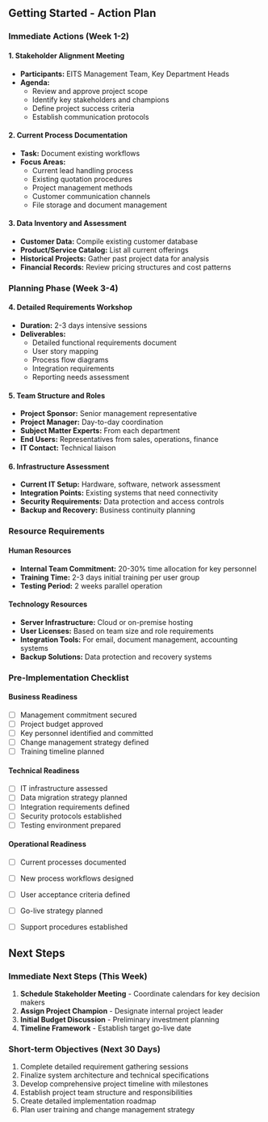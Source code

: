## Getting Started - Action Plan

### Immediate Actions (Week 1-2)

#### 1. Stakeholder Alignment Meeting
- **Participants:** EITS Management Team, Key Department Heads
- **Agenda:** 
  - Review and approve project scope
  - Identify key stakeholders and champions
  - Define project success criteria
  - Establish communication protocols

#### 2. Current Process Documentation
- **Task:** Document existing workflows
- **Focus Areas:**
  - Current lead handling process
  - Existing quotation procedures
  - Project management methods
  - Customer communication channels
  - File storage and document management

#### 3. Data Inventory and Assessment
- **Customer Data:** Compile existing customer database
- **Product/Service Catalog:** List all current offerings
- **Historical Projects:** Gather past project data for analysis
- **Financial Records:** Review pricing structures and cost patterns

### Planning Phase (Week 3-4)

#### 4. Detailed Requirements Workshop
- **Duration:** 2-3 days intensive sessions
- **Deliverables:**
  - Detailed functional requirements document
  - User story mapping
  - Process flow diagrams
  - Integration requirements
  - Reporting needs assessment

#### 5. Team Structure and Roles
- **Project Sponsor:** Senior management representative
- **Project Manager:** Day-to-day coordination
- **Subject Matter Experts:** From each department
- **End Users:** Representatives from sales, operations, finance
- **IT Contact:** Technical liaison

#### 6. Infrastructure Assessment
- **Current IT Setup:** Hardware, software, network assessment
- **Integration Points:** Existing systems that need connectivity
- **Security Requirements:** Data protection and access controls
- **Backup and Recovery:** Business continuity planning


### Resource Requirements

#### Human Resources
- **Internal Team Commitment:** 20-30% time allocation for key personnel
- **Training Time:** 2-3 days initial training per user group
- **Testing Period:** 2 weeks parallel operation

#### Technology Resources
- **Server Infrastructure:** Cloud or on-premise hosting
- **User Licenses:** Based on team size and role requirements
- **Integration Tools:** For email, document management, accounting systems
- **Backup Solutions:** Data protection and recovery systems




### Pre-Implementation Checklist

#### Business Readiness
- [ ] Management commitment secured
- [ ] Project budget approved
- [ ] Key personnel identified and committed
- [ ] Change management strategy defined
- [ ] Training timeline planned

#### Technical Readiness
- [ ] IT infrastructure assessed
- [ ] Data migration strategy planned
- [ ] Integration requirements defined
- [ ] Security protocols established
- [ ] Testing environment prepared

#### Operational Readiness
- [ ] Current processes documented
- [ ] New process workflows designed
- [ ] User acceptance criteria defined
- [ ] Go-live strategy planned
- [ ] Support procedures established


## Next Steps

### Immediate Next Steps (This Week)
1. **Schedule Stakeholder Meeting** - Coordinate calendars for key decision makers
2. **Assign Project Champion** - Designate internal project leader
3. **Initial Budget Discussion** - Preliminary investment planning
4. **Timeline Framework** - Establish target go-live date

### Short-term Objectives (Next 30 Days)
1. Complete detailed requirement gathering sessions
2. Finalize system architecture and technical specifications
3. Develop comprehensive project timeline with milestones
4. Establish project team structure and responsibilities
5. Create detailed implementation roadmap
6. Plan user training and change management strategy